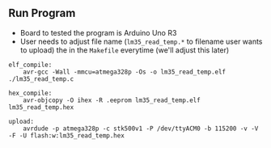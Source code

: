 ## Run Program

- Board to tested the program is Arduino Uno R3
- User needs to adjust file name (`lm35_read_temp.*` to filename user wants to upload) the in the `Makefile` everytime (we'll adjust this later)

```
elf_compile:
	avr-gcc -Wall -mmcu=atmega328p -Os -o lm35_read_temp.elf ./lm35_read_temp.c

hex_compile:
	avr-objcopy -O ihex -R .eeprom lm35_read_temp.elf lm35_read_temp.hex

upload:
	avrdude -p atmega328p -c stk500v1 -P /dev/ttyACM0 -b 115200 -v -V -F -U flash:w:lm35_read_temp.hex
```
